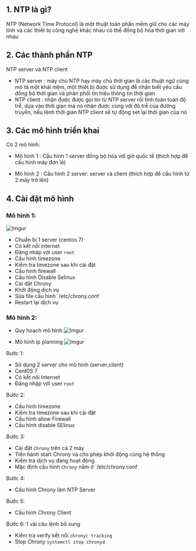 ## 1. NTP là gì?
NTP (Network Time Protocol) là một thuật toán phần mềm giữ cho các máy tính và các thiết bị công nghệ khác nhau có thể đồng bộ hóa thời gian với nhau

## 2. Các thành phần NTP
NTP server và NTP client
 * NTP server : máy chủ NTP hay máy chủ thời gian là các thuật ngữ cùng mô tả một khái niệm, một thiết bị được sử dụng để nhận biết yêu cầu đồng bộ thời gian và phân phối tín hiệu thông tin thời gian
 * NTP client : nhận được được gọi tin từ NTP server rồi tính toán toán độ trễ, dựa vào thời gian mà nó nhận được cùng với độ trễ của đường truyền, nếu lệnh thời gian NTP client sẽ tự động set lại thời gian của nó

## 3. Các mô hình triển khai 
Có 2 mô hình:
 * Mô hình 1 : Cấu hình 1 server đồng bộ hóa với giờ quốc tế (thích hợp để cấu hình máy đơn lẻ)

 * Mô hình 2 : Cấu hình 2 server: server và client (thích hợp để cấu hình từ 2 máy trở lên)

## 4. Cài đặt mô hình 
### Mô hình 1:
![Imgur](https://i.imgur.com/VA8IESW.png)

 * Chuẩn bị 1 server (centos 7)
 * Có kết nối internet
 * Đăng nhâp với user `root`
 * Cấu hình timezone
 * Kiểm tra timezone sau khi cài đặt
 * Cấu hình firewall
 * Cấu hình Disable Selinux
 * Cài đặt Chrony
 * Khởi động dịch vụ
 * Sửa file cấu hình `/etc/chrony.conf
 * Restart lại dịch vụ
### Mô hình 2: 
* Quy hoạch mô hình
![Imgur](https://i.imgur.com/e1quje2.png)

* Mô hình ip planning
![Imgur](https://i.imgur.com/gQ4w5qr.png)

Bước 1:
 * Sử dụng 2 server cho mô hình (server,client)
 * Cent0S 7
 * Có kết nối Internet
 * Đăng nhập với user `root`

Bước 2:
 * Cấu hình timezone
 * Kiểm tra timezone sau khi cài đặt
 * Cấu hình allow Firewall
 * Cấu hình disable SElinux

Bước 3:
 * Cài đặt `Chrony` trên cả 2 máy
 * Tiến hành start Chrony và cho phép khởi động cùng hệ thống
 * Kiểm tra dịch vụ đang hoạt động
 * Mặc định cấu hình `Chrony` nằm ở `/etc/chrony.conf

Bước 4:
 * Cấu hình Chrony làm NTP Server

Bước 5:
 * Cấu hình Chrony Client

Bước 6: 1 vài câu lệnh bổ sung
 * Kiểm tra verify kết nối `chronyc tracking`
 * Stop Chrony `systemctl stop chronyd`